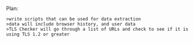 Plan:

    >write scripts that can be used for data extraction
    >data will include browser history, and user data
    >TLS Checker will go through a list of URLs and check to see if it is using TLS 1.2 or greater
